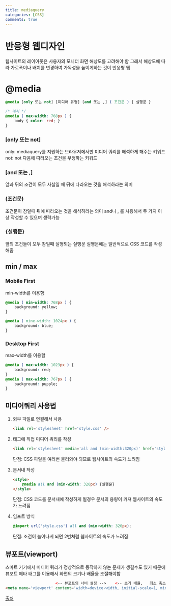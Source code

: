```yaml
---
title: mediaquery
categories: [CSS]
comments: true
---
```


# 반응형 웹디자인
웹사이트의 레이아웃은 사용자의 모니터 화면 해상도를 고려해야 함
그래서 해상도에 따라 가로폭이나 배치를 변경하여 가독성을 높이게하는 것이 반응형 웹

# @media
``` css
@media [only 또는 not] [미디어 유형] [and 또는 ,] ( 조건문 ) { 실행문 }

/* 예시 */
@media ( max-width: 768px ) {
    body { color: red; }
}
```

### [only 또는 not]
only: mediaquery를 지원하는 브라우저에서만 미디어 쿼리를 해석하게 해주는 키워드
not: not 다음에 따라오는 조건을 부정하는 키워드

### [and 또는 ,]
앞과 뒤의 조건이 모두 사실일 때 뒤에 다라오는 것을 해석하라는 의미

### (조건문)
조건문이 참일때 뒤에 따라오는 것을 해석하라는 의미
and나 , 를 사용해서 두 가지 이상 작성할 수 있으며 생략가능

### {실행문}
앞의 조건들이 모두 참일때 실행되는 실행문
실행문에는 일반적으로 CSS 코드를 작성해줌


## min / max

### Mobile First
min-width를 이용함

``` css
@media ( min-width: 768px ) {
    background: yellow;
}

@media ( mine-width: 1024px ) {
    background: blue;
}
```

### Desktop First
max-width를 이용함

``` css
@media ( max-width: 1023px ) {
    background: red;
}
@media ( max-width: 767px ) {
    background: pupple;
}
```


## 미디어쿼리 사용법
1. 외부 파일로 연결해서 사용

    ``` html
    <link rel='stylesheet' href='style.css' />
    ```

2. <link> 태그에 직접 미디어 쿼리를 작성

    ``` html
    <link rel='stylesheet' media='all and (min-width:320px)' href='style.css'>
    ```
    단점: CSS 파일을 여러번 불러와야 되므로 웹사이트의 속도가 느려짐

3. 문서내 작성

    ``` html
    <style>
        @media all and (min-width: 320px) {실행문}
    </style>
    ```
    단점: CSS 코드를 문서내에 작성하게 될경우 문서의 용량이 커져 웹사이트의 속도가 느려짐

4. 임포트 방식

    ``` css
    @import url('style.css') all and (min-width: 320px);
    ```
    단점: 조건이 늘어나게 되면 2번처럼 웹사이트의 속도가 느려짐


## 뷰포트(viewport)
스마트 기기에서 미디어 쿼리가 정상적으로 동작하지 않는 문제가 생길수도 있기 때문에
뷰포트 메타 태그를 이용해서 화면의 크기나 배율을 조절해야함
``` html
                      <-- 뷰포트의 너비 설정 -->    <-- 초기 배율,   최소 축소 비율,    최대 확대 비율,   확대/축소 여부 설정 -->
<meta name='viewport' content='width=device-width, initial-scale=1, minimum-scale=1, maximum-scale=1, user-scaleable=no' />
```





[출처](https://blog.naver.com/mch4023/222079257524)